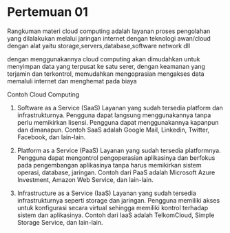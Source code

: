 # Pertemuan 01

Rangkuman materi cloud computing adalah layanan proses pengolahan yang dilalakukan melalui jaringan internet
dengan teknologi awan/cloud dengan alat yaitu storage,servers,database,software network dll

dengan menggunakannya cloud computing akan dimudahkan untuk menyimpan data yang terpusat ke satu serer, 
dengan keamanan yang terjamin dan terkontrol, memudahkan mengoprasian mengakses data memaluli internet dan menghemat pada biaya 

Contoh Cloud Computing

1. Software as a Service (SaaS)
Layanan yang sudah tersedia platform dan infrastrukturnya. Pengguna dapat langsung menggunakannya tanpa perlu memikirkan lisensi. Pengguna dapat menggunakannya kapanpun dan dimanapun. Contoh SaaS adalah Google Mail, Linkedin, Twitter, Facebook, dan lain-lain.

2. Platform as a Service (PaaS)
Layanan yang sudah tersedia platformnya. Pengguna dapat mengontrol pengoperasian aplikasinya dan berfokus pada pengembangan aplikasinya tanpa harus memikirkan sistem operasi, database, jaringan. Contoh dari PaaS adalah Microsoft Azure Investment, Amazon Web Service, dan lain-lain.

3. Infrastructure as a Service (IaaS)
Layanan yang sudah tersedia infrastrukturnya seperti storage dan jaringan. Pengguna memiliki akses untuk konfigurasi  secara virtual sehingga memiliki kontrol terhadap sistem dan aplikasinya. Contoh dari IaaS adalah TelkomCloud, Simple Storage Service, dan lain-lain.
